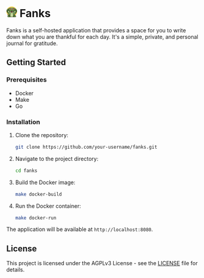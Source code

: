 # <img src='static/icon.png' style='width:auth; height: 1em;' /> Fanks

Fanks is a self-hosted application that provides a space for you to write down what you are thankful for each day. It's a simple, private, and personal journal for gratitude.

## Getting Started

### Prerequisites

- Docker
- Make
- Go

### Installation

1.  Clone the repository:
    ```sh
    git clone https://github.com/your-username/fanks.git
    ```
2.  Navigate to the project directory:
    ```sh
    cd fanks
    ```
3.  Build the Docker image:
    ```sh
    make docker-build
    ```
4.  Run the Docker container:
    ```sh
    make docker-run
    ```

The application will be available at `http://localhost:8080`.

## License

This project is licensed under the AGPLv3 License - see the [LICENSE](LICENSE) file for details.

